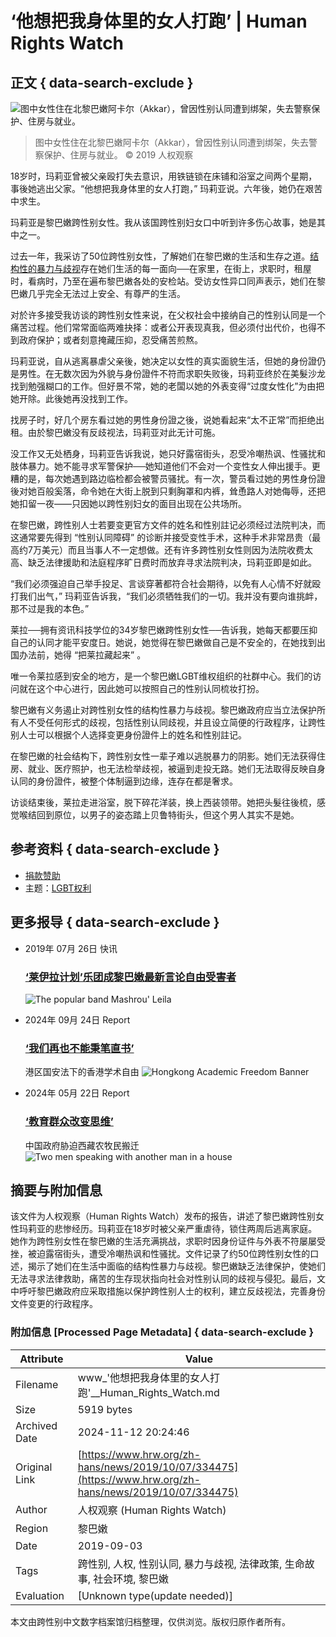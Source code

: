 # ‘他想把我身体里的女人打跑’ | Human Rights Watch

## 正文 { data-search-exclude }


![图中女性住在北黎巴嫩阿卡尔（Akkar），曾因性别认同遭到绑架，失去警察保护、住房与就业。](https://sites/default/files/styles/embed_xxl/public/multimedia_images_2019/201910lgbt_lebanon_transrights.jpg?itok=6ifP7r6-)
> 图中女性住在北黎巴嫩阿卡尔（Akkar），曾因性别认同遭到绑架，失去警察保护、住房与就业。 © 2019 人权观察

18岁时，玛莉亚曾被父亲殴打失去意识，用铁链锁在床铺和浴室之间两个星期，事後她逃出父家。“他想把我身体里的女人打跑，” 玛莉亚说。六年後，她仍在艰苦中求生。

玛莉亚是黎巴嫩跨性别女性。我从该国跨性别妇女口中听到许多伤心故事，她是其中之一。

过去一年，我采访了50位跨性别女性，了解她们在黎巴嫩的生活和生存之道。[结构性的暴力与歧视](https://www.hrw.org/report/2019/09/03/dont-punish-me-who-i-am/systemic-discrimination-against-transgender-women-lebanon)存在她们生活的每一面向──在家里，在街上，求职时，租屋时，看病时，乃至在遍布黎巴嫩各处的安检站。受访女性异口同声表示，她们在黎巴嫩几乎完全无法过上安全、有尊严的生活。

对於许多接受我访谈的跨性别女性来说，在父权社会中接纳自己的性别认同是一个痛苦过程。他们常常面临两难抉择：或者公开表现真我，但必须付出代价，也得不到政府保护；或者刻意掩藏压抑，忍受痛苦煎熬。

玛莉亚说，自从逃离暴虐父亲後，她决定以女性的真实面貌生活，但她的身份證仍是男性。在无数次因为外貌与身份證件不符而求职失败後，玛莉亚终於在美髮沙龙找到勉强糊口的工作。但好景不常，她的老闆以她的外表变得“过度女性化”为由把她开除。此後她再没找到工作。

找房子时，好几个房东看过她的男性身份證之後，说她看起来“太不正常”而拒绝出租。由於黎巴嫩没有反歧视法，玛莉亚对此无计可施。

没工作又无处栖身，玛莉亚告诉我说，她只好露宿街头，忍受冷嘲热讽、性骚扰和肢体暴力。她不能寻求军警保护──她知道他们不会对一个变性女人伸出援手。更糟的是，每次她遇到路边临检都会被警员骚扰。有一次，警员看过她的男性身份證後对她百般奚落，命令她在大街上脱到只剩胸罩和内裤，耸恿路人对她侮辱，还把她扣留一夜——只因她以跨性别妇女的面目出现在公共场所。

在黎巴嫩，跨性别人士若要变更官方文件的姓名和性别註记必须经过法院判决，而这通常要先得到 “性别认同障碍” 的诊断并接受变性手术，这种手术非常昂贵（最高约7万美元）而且当事人不一定想做。还有许多跨性别女性则因为法院收费太高、缺乏法律援助和法庭程序旷日费时而放弃寻求法院判决，玛莉亚即是如此。

“我们必须强迫自己举手投足、言谈穿著都符合社会期待，以免有人心情不好就殴打我们出气，” 玛莉亚告诉我，“我们必须牺牲我们的一切。我并没有要向谁挑衅，那不过是我的本色。”

莱拉──拥有资讯科技学位的34岁黎巴嫩跨性别女性──告诉我，她每天都要压抑自己的认同才能平安度日。她说，她觉得在黎巴嫩做自己是不安全的，在她找到出国办法前，她得 “把莱拉藏起来” 。

唯一令莱拉感到安全的地方，是一个黎巴嫩LGBT维权组织的社群中心。我们的访问就在这个中心进行，因此她可以按照自己的性别认同梳妆打扮。

黎巴嫩有义务遏止对跨性别女性的结构性暴力与歧视。黎巴嫩政府应当立法保护所有人不受任何形式的歧视，包括性别认同歧视，并且设立简便的行政程序，让跨性别人士可以根据个人选择变更身份證件上的姓名和性别註记。

在黎巴嫩的社会结构下，跨性别女性一辈子难以逃脱暴力的阴影。她们无法获得住房、就业、医疗照护，也无法检举歧视，被逼到走投无路。她们无法取得反映自身认同的身份證件，被整个体制逼到边缘，连存在都是奢求。

访谈结束後，莱拉走进浴室，脱下碎花洋装，换上西装领带。她把头髮往後梳，感觉喉结回到原位，以男子的姿态踏上贝鲁特街头，但这个男人其实不是她。

## 参考资料 { data-search-exclude }
- [捐款赞助](https://donate.hrw.org/page/107245/donate/1?ea.tracking.id=EP2022EVpgdonate&promo_id=1000)
- 主题：[LGBT权利](https://www.hrw.org/topic/lgbtquanli)

## 更多报导 { data-search-exclude }
- 2019年 07月 26日 快讯
    ### [‘莱伊拉计划’乐团成黎巴嫩最新言论自由受害者](https://www.hrw.org/zh-hans/news/2019/07/26/332458)
    ![The popular band Mashrou' Leila](https://sites/default/files/styles/square/public/multimedia_images_2019/201907mena_lebanon_mashrouleila.jpg?itok=8ZVzLD_Y)

- 2024年 09月 24日 Report
    ### [‘我们再也不能秉笔直书’](https://www.hrw.org/zh-hans/report/2024/09/25/389164)
    港区国安法下的香港学术自由
    ![Hongkong Academic Freedom Banner](https://sites/default/files/styles/square/public/media_2024/09/202409asia_hongkong_academic_freedom_illustration.jpg?h=e5aec6c8&itok=ESgdzr9Z)

- 2024年 05月 22日 Report
    ### [‘教育群众改变思维’](https://www.hrw.org/zh-hans/report/2024/05/22/educate-masses-change-their-minds/chinas-forced-relocation-rural-tibetans)
    中国政府胁迫西藏农牧民搬迁
    ![Two men speaking with another man in a house](https://sites/default/files/styles/square/public/media_2024/05/202405asia_china_tibet_ccp_meeting.jpg?h=cfd2cf8d&itok=oD8-iEUC)

## 摘要与附加信息

<!-- tcd_abstract -->
该文件为人权观察（Human Rights Watch）发布的报告，讲述了黎巴嫩跨性别女性玛莉亚的悲惨经历。玛莉亚在18岁时被父亲严重虐待，锁住两周后逃离家庭。她作为跨性别女性在黎巴嫩的生活充满挑战，求职时因身份证件与外表不符屡屡受挫，被迫露宿街头，遭受冷嘲热讽和性骚扰。文件记录了约50位跨性别女性的口述，揭示了她们在生活中面临的结构性暴力与歧视。黎巴嫩缺乏法律保护，使她们无法寻求法律救助，痛苦的生存现状指向社会对性别认同的歧视与侵犯。最后，文中呼吁黎巴嫩政府应采取措施以保护跨性别人士的权利，建立反歧视法，完善身份文件变更的行政程序。
<!-- tcd_abstract_end -->

### 附加信息 [Processed Page Metadata] { data-search-exclude }

| Attribute       | Value                                  |
|-----------------|----------------------------------------|
| Filename        | www_'他想把我身体里的女人打跑'__Human_Rights_Watch.md                             |
| Size            | 5919 bytes                           |
| Archived Date   | 2024-11-12 20:24:46                             |
| Original Link   | [https://www.hrw.org/zh-hans/news/2019/10/07/334475](https://www.hrw.org/zh-hans/news/2019/10/07/334475)                       |
| Author          | 人权观察 (Human Rights Watch)                               |
| Region          | 黎巴嫩                               |
| Date            | 2019-09-03                                 |
| Tags            | 跨性别, 人权, 性别认同, 暴力与歧视, 法律政策, 生命故事, 社会环境, 黎巴嫩                                 |
| Evaluation            | [Unknown type(update needed)]                                 |
<!-- tcd_table_end -->

本文由跨性别中文数字档案馆归档整理，仅供浏览。版权归原作者所有。
